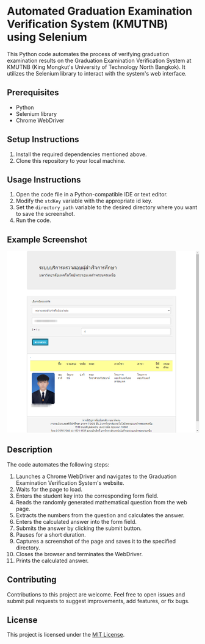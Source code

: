 # Automated Graduation Examination Verification System (KMUTNB) using Selenium

This Python code automates the process of verifying graduation examination results on the Graduation Examination Verification System at KMUTNB (King Mongkut's University of Technology North Bangkok). It utilizes the Selenium library to interact with the system's web interface.

## Prerequisites
- Python
- Selenium library
- Chrome WebDriver

## Setup Instructions
1. Install the required dependencies mentioned above.
2. Clone this repository to your local machine.

## Usage Instructions
1. Open the code file in a Python-compatible IDE or text editor.
2. Modify the `stdKey` variable with the appropriate id key.
3. Set the `directory_path` variable to the desired directory where you want to save the screenshot.
4. Run the code.

## Example Screenshot
![Screenshot](screenshot.png)

## Description
The code automates the following steps:
1. Launches a Chrome WebDriver and navigates to the Graduation Examination Verification System's website.
2. Waits for the page to load.
3. Enters the student key into the corresponding form field.
4. Reads the randomly generated mathematical question from the web page.
5. Extracts the numbers from the question and calculates the answer.
6. Enters the calculated answer into the form field.
7. Submits the answer by clicking the submit button.
8. Pauses for a short duration.
9. Captures a screenshot of the page and saves it to the specified directory.
10. Closes the browser and terminates the WebDriver.
11. Prints the calculated answer.

## Contributing
Contributions to this project are welcome. Feel free to open issues and submit pull requests to suggest improvements, add features, or fix bugs.

## License
This project is licensed under the [MIT License](LICENSE).
